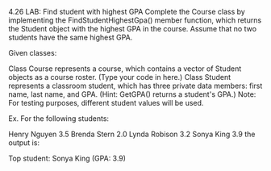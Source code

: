 4.26 LAB: Find student with highest GPA
Complete the Course class by implementing the FindStudentHighestGpa() member function, which returns the Student object with the highest GPA in the course. Assume that no two students have the same highest GPA.

Given classes:

Class Course represents a course, which contains a vector of Student objects as a course roster. (Type your code in here.)
Class Student represents a classroom student, which has three private data members: first name, last name, and GPA. (Hint: GetGPA() returns a student's GPA.)
Note: For testing purposes, different student values will be used.

Ex. For the following students:

Henry Nguyen 3.5
Brenda Stern 2.0
Lynda Robison 3.2
Sonya King 3.9
the output is:

Top student: Sonya King (GPA: 3.9)
